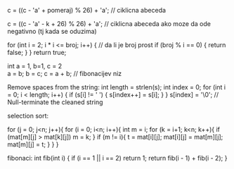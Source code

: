 c = ((c - 'a' + pomeraj) % 26) + 'a';      // ciklicna abeceda

 c = ((c - 'a' - k + 26) % 26) + 'a';        // ciklicna abeceda ako moze da ode negativno (tj kada se oduzima)

for (int i = 2; i * i <= broj; i++) {           // da li je broj prost
        if (broj % i == 0) {
            return false;
        }
    }
    return true;

int a = 1, b=1, c = 2        
a = b;
b = c;
c = a + b;                 // fibonacijev niz

 Remove spaces from the string:
    int length = strlen(s);
    int index = 0;
    for (int i = 0; i < length; i++) {
        if (s[i] != ' ') {
            s[index++] = s[i];
        }
    }
    s[index] = '\0';  // Null-terminate the cleaned string


selection sort:

 for (j = 0; j<n; j++){
        for (i = 0; i<n; i++){
            int m = i;
            for (k = i+1; k<n; k++){
               if (mat[m][j] > mat[k][j])
                m = k;
            }
            if (m != i){
                t = mat[i][j];
                mat[i][j] = mat[m][j];
                mat[m][j] = t;
            }
        }
    }

 fibonaci:
 int fib(int i) {
    if (i == 1 || i == 2) return 1;
    return fib(i - 1) + fib(i - 2);
}
